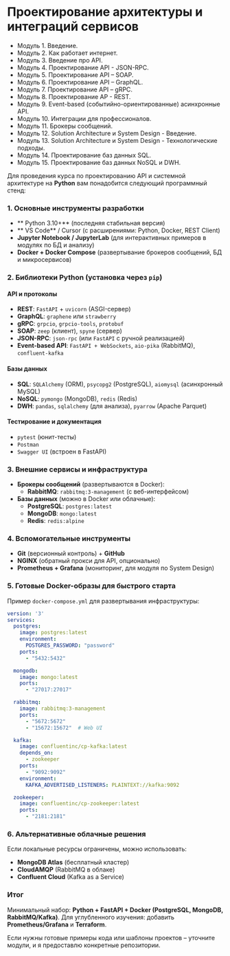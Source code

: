 # Проектирование архитектуры и интеграций сервисов

* Модуль 1. Введение.
* Модуль 2. Как работает интернет.
* Модуль 3. Введение про АРІ.
* Модуль 4. Проектирование API - JSON-RPC.
* Модуль 5. Проектирование API – SOAP.
* Модуль 6. Проектирование API – GraphQL.
* Модуль 7. Проектирование API – gRPC.
* Модуль 8. Проектирование AP - REST.
* Модуль 9. Event-based (событийно-ориентированные) асинхронные АРІ.
* Модуль 10. Интеграции для профессионалов.
* Модуль 11. Брокеры сообщений.
* Модуль 12. Solution Architecture и System Design - Введение.
* Модуль 13. Solution Architecture и System Design - Технологические подходы.
* Модуль 14. Проектирование баз данных SQL.
* Модуль 15. Проектирование баз данных NoSQL и DWH.

Для проведения курса по проектированию API и системной архитектуре на **Python** вам понадобится следующий программный стенд:

### **1. Основные инструменты разработки**

- ** Python 3.10+** (последняя стабильная версия)
- ** VS Code** / Cursor (с расширениями: Python, Docker, REST Client)
- **Jupyter Notebook / JupyterLab** (для интерактивных примеров в модулях по БД и анализу)
- **Docker + Docker Compose** (развертывание брокеров сообщений, БД и микросервисов)

### **2. Библиотеки Python** (установка через `pip`)

#### **API и протоколы**

- **REST**: `FastAPI`  + `uvicorn` (ASGI-сервер)
- **GraphQL**: `graphene` или `strawberry`
- **gRPC**: `grpcio`, `grpcio-tools`, `protobuf`
- **SOAP**: `zeep` (клиент), `spyne` (сервер)
- **JSON-RPC**: `json-rpc` (или `FastAPI` с ручной реализацией)
- **Event-based API**: `FastAPI + WebSockets`, `aio-pika` (RabbitMQ), `confluent-kafka`

#### **Базы данных**

- **SQL**: `SQLAlchemy` (ORM), `psycopg2` (PostgreSQL), `aiomysql` (асинхронный MySQL)
- **NoSQL**: `pymongo` (MongoDB), `redis` (Redis)
- **DWH**: `pandas`, `sqlalchemy` (для анализа), `pyarrow` (Apache Parquet)

#### **Тестирование и документация**

- `pytest` (юнит-тесты)
- `Postman`
- `Swagger UI` (встроен в FastAPI)

### **3. Внешние сервисы и инфраструктура**

- **Брокеры сообщений** (развертываются в Docker):
  - **RabbitMQ**: `rabbitmq:3-management` (с веб-интерфейсом)
- **Базы данных** (можно в Docker или облачные):
  - **PostgreSQL**: `postgres:latest`
  - **MongoDB**: `mongo:latest`
  - **Redis**: `redis:alpine`

### **4. Вспомогательные инструменты**

- **Git** (версионный контроль) + **GitHub**
- **NGINX** (обратный прокси для API, опционально)
- **Prometheus + Grafana** (мониторинг, для модуля по System Design)

### **5. Готовые Docker-образы для быстрого старта**

Пример `docker-compose.yml` для развертывания инфраструктуры:

```yaml
version: '3'
services:
  postgres:
    image: postgres:latest
    environment:
      POSTGRES_PASSWORD: "password"
    ports:
      - "5432:5432"

  mongodb:
    image: mongo:latest
    ports:
      - "27017:27017"

  rabbitmq:
    image: rabbitmq:3-management
    ports:
      - "5672:5672"
      - "15672:15672"  # Web UI

  kafka:
    image: confluentinc/cp-kafka:latest
    depends_on:
      - zookeeper
    ports:
      - "9092:9092"
    environment:
      KAFKA_ADVERTISED_LISTENERS: PLAINTEXT://kafka:9092

  zookeeper:
    image: confluentinc/cp-zookeeper:latest
    ports:
      - "2181:2181"
```

### **6. Альтернативные облачные решения**

Если локальные ресурсы ограничены, можно использовать:

- **MongoDB Atlas** (бесплатный кластер)
- **CloudAMQP** (RabbitMQ в облаке)
- **Confluent Cloud** (Kafka as a Service)

### **Итог**

Минимальный набор: **Python + FastAPI + Docker (PostgreSQL, MongoDB, RabbitMQ/Kafka)**.
Для углубленного изучения: добавить **Prometheus/Grafana** и **Terraform**.

Если нужны готовые примеры кода или шаблоны проектов – уточните модули, и я предоставлю конкретные репозитории.
